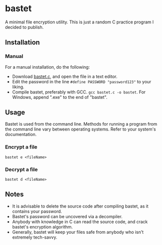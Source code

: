 # bastet
A minimal file encryption utility. This is just a random C practice program I decided to publish.

## Installation

### Manual
For a manual installation, do the following:
- Download [bastet.c](https://github.com/Mizosu97/bastet/blob/main/src/bastet.c), and open the file in a text editor.
- Edit the password in the line `#define PASSWORD "password123"` to your liking.
- Compile bastet, preferably with GCC. `gcc bastet.c -o bastet`. For Windows, append ".exe" to the end of "bastet".

## Usage
Bastet is used from the command line. Methods for running a program from the command line vary between operating systems. Refer to your system's documentation.

### Encrypt a file
`bastet e <fileName>`

### Decrypt a file
`bastet d <fileName>`

## Notes
- It is advisable to delete the source code after compiling bastet, as it contains your password.
- Bastet's password can be uncovered via a decompiler.
- Anybody with knowledge in C can read the source code, and crack bastet's encryption algorithm.
- Generally, bastet will keep your files safe from anybody who isn't extremely tech-savvy.



